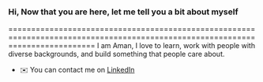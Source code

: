 ### Hi, Now that you are here, let me tell you a bit about myself 
===============================================================================================================================
I am Aman, I love to learn, work with people with diverse backgrounds, and build something that people care about.

* ✉️ You can contact me on [LinkedIn](https://www.linkedin.com/in/aman2k4/)

<!--
**aman2k4/aman2k4** is a ✨ _special_ ✨ repository because its `README.md` (this file) appears on your GitHub profile.

Here are some ideas to get you started:

- 🔭 I’m currently working on ...
- 🌱 I’m currently learning ...
- 👯 I’m looking to collaborate on ...
- 🤔 I’m looking for help with ...
- 💬 Ask me about ...
- 📫 How to reach me: ...
- 😄 Pronouns: ...
- ⚡ Fun fact: ...
-->
